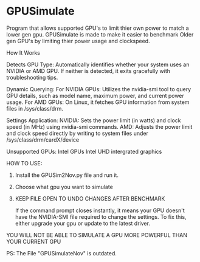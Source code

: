 # GPUSimulate
Program that allows supported GPU's to limit thier own power to match a lower gen gpu.
GPUSimulate is made to make it easier to benchmark Older gen GPU's by limiting thier power usage and clockspeed.

How It Works

  Detects GPU Type:
        Automatically identifies whether your system uses an NVIDIA or AMD GPU.
        If neither is detected, it exits gracefully with troubleshooting tips.

   Dynamic Querying:
        For NVIDIA GPUs: Utilizes the nvidia-smi tool to query GPU details, such as model name, maximum power, and current power usage.
        For AMD GPUs: On Linux, it fetches GPU information from system files in /sys/class/drm.

  Settings Application:
        NVIDIA:
            Sets the power limit (in watts) and clock speed (in MHz) using nvidia-smi commands.
        AMD:
            Adjusts the power limit and clock speed directly by writing to system files under /sys/class/drm/cardX/device


  Unsupported GPUs:
  Intel GPUs
  Intel UHD intergrated graphics


  HOW TO USE:
  1. Install the GPUSim2Nov.py file and run it.
  2. Choose what gpu you want to simulate
  3. KEEP FILE OPEN TO UNDO CHANGES AFTER BENCHMARK

     If the command prompt closes instantly, it means your GPU doesn't have the NVIDIA-SMI file required to change the settings.
     To fix this, either upgrade your gpu or update to the latest driver.


YOU WILL NOT BE ABLE TO SIMULATE A GPU MORE POWERFUL THAN YOUR CURRENT GPU



PS: The File "GPUSimulateNov" is outdated.
